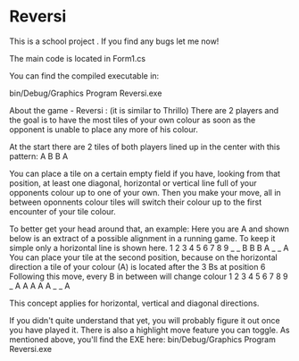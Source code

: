 # Reversi

This is a school project . If you find any bugs let me now!

The main code is located in Form1.cs

You can find the compiled executable in:

bin/Debug/Graphics Program Reversi.exe


About the game - Reversi :
(it is similar to Thrillo)
There are 2 players and the goal is to have the most tiles of your own
colour as soon as the opponent is unable to place any more of his colour.

At the start there are 2 tiles of both players lined up in the center with this pattern:
A B
B A

You can place a tile on a certain empty field if you have, looking from that position,
at least one diagonal, horizontal or vertical line full of your opponents
colour up to one of your own.
Then you make your move, all in between oponnents colour tiles will switch their colour up to the
first encounter of your tile colour.

To better get your head around that, an example:
Here you are A and shown below is an extract of a possible alignment in a running game. To keep it simple only a horizontal line is shown here.
    1 2 3 4 5 6 7 8 9
    _ _ B B B A _ _ A
You can place your tile at the second position,
because on the horizontal direction a tile of your colour (A) is located after the 3 Bs at position 6
Following this move, every B in between will change colour
    1 2 3 4 5 6 7 8 9
    _ A A A A A _ _ A

This concept applies for horizontal, vertical and diagonal directions.

If you didn't quite understand that yet, you will probably figure it out once you have played it.
There is also a highlight move feature you can toggle.
As mentioned above, you'll find the EXE here:
bin/Debug/Graphics Program Reversi.exe
